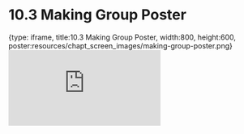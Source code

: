 # 10.3 Making Group Poster
 
{type: iframe, title:10.3 Making Group Poster, width:800, height:600, poster:resources/chapt_screen_images/making-group-poster.png}
![](https://vgaysin1.github.io/CURE-MicrobialMysteries-test/making-group-poster.html)
 

 
